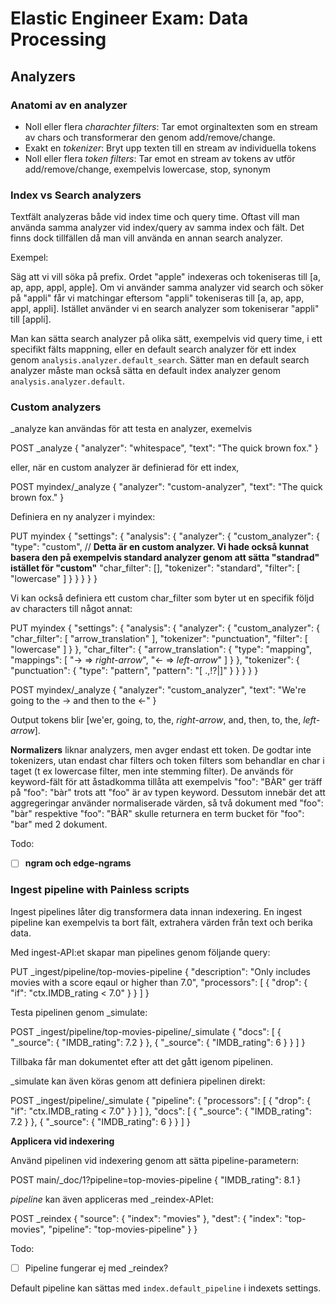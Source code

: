 # Elastic Engineer Exam: Data Processing

## Analyzers

### Anatomi av en analyzer

- Noll eller flera _charachter filters_: Tar emot orginaltexten som en stream av chars och transformerar den genom add/remove/change.
- Exakt en _tokenizer_: Bryt upp texten till en stream av individuella tokens
- Noll eller flera _token filters_: Tar emot en stream av tokens av utför add/remove/change, exempelvis lowercase, stop, synonym

### Index vs Search analyzers

Textfält analyzeras både vid index time och query time. Oftast vill man använda samma analyzer vid index/query av samma index och fält. Det finns dock tillfällen då man vill använda en annan search analyzer.

Exempel:

Säg att vi vill söka på prefix. Ordet "apple" indexeras och tokeniseras till [a, ap, app, appl, apple]. Om vi använder samma analyzer vid search och söker på "appli" får vi matchingar eftersom "appli" tokeniseras till [a, ap, app, appl, appli]. Istället använder vi en search analyzer som tokeniserar "appli" till [appli].

Man kan sätta search analyzer på olika sätt, exempelvis vid query time, i ett specifikt fälts mappning, eller en default search analyzer för ett index genom `analysis.analyzer.default_search`. Sätter man en default search analyzer måste man också sätta en default index analyzer genom `analysis.analyzer.default`.

### Custom analyzers

_analyze kan användas för att testa en analyzer, exemelvis

POST _analyze
{
  "analyzer": "whitespace",
  "text":     "The quick brown fox."
}

eller, när en custom analyzer är definierad för ett index,

POST myindex/_analyze
{
  "analyzer": "custom-analyzer",
  "text":     "The quick brown fox."
}

Definiera en ny analyzer i myindex:

PUT myindex
{
  "settings": {
    "analysis": {
      "analyzer": {
        "custom_analyzer": {
          "type": "custom", // **Detta är en custom analyzer. Vi hade också kunnat basera den på exempelvis standard analyzer genom att sätta "standrad" istället för "custom"**
          "char_filter": [],
          "tokenizer": "standard",
          "filter": [
            "lowercase"
          ]
        }
      }
    }
  }
}

Vi kan också definiera ett custom char_filter som byter ut en specifik följd av characters till något annat:


PUT myindex
{
  "settings": {
    "analysis": {
      "analyzer": {
        "custom_analyzer": {
          "char_filter": [
            "arrow_translation"
          ],
          "tokenizer": "punctuation",
          "filter": [
            "lowercase"
          ]
        }
      },
      "char_filter": {
        "arrow_translation": {
          "type": "mapping",
          "mappings": [
            "-> => _right-arrow_",
            "<- => _left-arrow_"
          ]
        }
      },
      "tokenizer": {
        "punctuation": {
          "type": "pattern",
          "pattern": "[ .,!?|]"
        }
      }
    }
  }
}

POST myindex/_analyze
{
  "analyzer": "custom_analyzer",
  "text": "We're going to the -> and then to the <-"
}

Output tokens blir [we'er, going, to, the, _right-arrow_, and, then, to, the, _left-arrow_].

__Normalizers__ liknar analyzers, men avger endast ett token. De godtar inte tokenizers, utan endast char filters och token filters som behandlar en char i taget (t ex lowercase filter, men inte stemming filter). De används för keyword-fält för att åstadkomma tillåta att exempelvis "foo": "BÀR" ger träff på "foo": "bàr" trots att "foo" är av typen keyword. Dessutom innebär det att aggregeringar använder normaliserade värden, så två dokument med "foo": "bàr" respektive "foo": "BÀR" skulle returnera en term bucket för "foo": "bar" med 2 dokument.

Todo: 

- [ ] __ngram och edge-ngrams__

### Ingest pipeline with Painless scripts

Ingest pipelines låter dig transformera data innan indexering. En ingest pipeline kan exempelvis ta bort fält, extrahera värden från text och berika data.

Med ingest-API:et skapar man pipelines genom följande query:

PUT _ingest/pipeline/top-movies-pipeline
{
  "description": "Only includes movies with a score eqaul or higher than 7.0",
  "processors": [
    {
      "drop": {
        "if": "ctx.IMDB_rating < 7.0"
      }
    }
  ]
}

Testa pipelinen genom _simulate:

POST _ingest/pipeline/top-movies-pipeline/_simulate
{
  "docs": [
    {
      "_source": {
        "IMDB_rating": 7.2
      }
    },
    {
      "_source": {
        "IMDB_rating": 6
      }
    }
  ]
}

Tillbaka får man dokumentet efter att det gått igenom pipelinen. 

_simulate kan även köras genom att definiera pipelinen direkt:

POST _ingest/pipeline/_simulate
{
  "pipeline": {
    "processors": [
      {
        "drop": {
          "if": "ctx.IMDB_rating < 7.0"
        }
      }
    ]
  },
  "docs": [
    {
      "_source": {
        "IMDB_rating": 7.2
      }
    },
    {
      "_source": {
        "IMDB_rating": 6
      }
    }
  ]
}

__Applicera vid indexering__

Använd pipelinen vid indexering genom att sätta pipeline-parametern:

POST main/_doc/1?pipeline=top-movies-pipeline
{
  "IMDB_rating": 8.1
}

_pipeline_ kan även appliceras med _reindex-APIet:

POST _reindex
{
  "source": {
    "index": "movies"
  },
  "dest": {
    "index": "top-movies",
    "pipeline": "top-movies-pipeline"
  }
}

Todo:

- [ ] Pipeline fungerar ej med _reindex?

Default pipeline kan sättas med `index.default_pipeline` i indexets settings.

